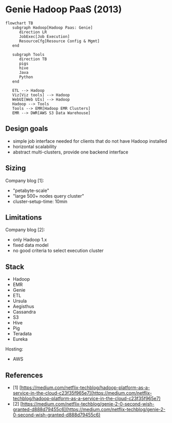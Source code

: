 # Genie Hadoop PaaS (2013)

```mermaid
flowchart TB
   subgraph Hadoop[Hadoop Paas: Genie]
      direction LR
      JobExec[Job Execution]
      ResourceCfg[Resource Config & Mgmt]
   end

   subgraph Tools
      direction TB
      pigs
      hive
      Java
      Python
   end

   ETL --> Hadoop
   Viz[Viz tools] --> Hadoop
   WebUI[Web UIs] --> Hadoop
   Hadoop --> Tools
   Tools --> EMR[Hadoop EMR Clusters]
   EMR --> DWR[AWS S3 Data Warehouse]
```  

## Design goals
   - simple job interface needed for clients that do not have Hadoop installed
   - horizontal scalability
   - abstract multi-clusters, provide one backend interface

## Sizing

Company blog \[1]:
- "petabyte-scale"
- "large 500+ nodes query cluster"
- cluster-setup-time: 10min

## Limitations

Company blog \[2]:
- only Hadoop 1.x
- fixed data model
- no good criteria to select execution cluster

## Stack

- Hadoop
- EMR
- Genie
- ETL
- Ursula
- Aegisthus
- Cassandra
- S3
- Hive
- Pig
- Teradata
- Eureka

Hosting:

- AWS

## References

- \[1] [https://medium.com/netflix-techblog/hadoop-platform-as-a-service-in-the-cloud-c23f35f965e7](https://medium.com/netflix-techblog/hadoop-platform-as-a-service-in-the-cloud-c23f35f965e7)
- \[2] [https://medium.com/netflix-techblog/genie-2-0-second-wish-granted-d888d79455c6](https://medium.com/netflix-techblog/genie-2-0-second-wish-granted-d888d79455c6)
